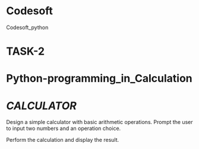 # Codesoft
Codesoft_python

# TASK-2

# **Python**-programming_in_Calculation

# ***CALCULATOR***

Design a simple calculator with basic arithmetic operations.
Prompt the user to input two numbers and an operation choice.

Perform the calculation and display the result.
